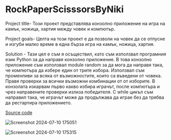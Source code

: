 # RockPaperScisssorsByNiki
 Project title- Този проект представлява конзолно приложение на игра на камък, ножица, хартия между човек и компютър.
 
 Project goals- Целта на този проект е да позволи на човек да се отпусне и изгуби малко време в една бърза игра на камък, ножица, хартия.
 
 Solution - Тази цел е съм я осъществил, като съм използвал програмния език Python за да направя конзолно приложение.
В това конзолно приложение съм използвал module random за да мога да направя така, че компютъра да избере един от трите избора.
Използвал съм променливи за всяка от възможностите, които са въведени от човека. Правя проверки за всички възможни комбинации от 
от изборите. В конзолата изкарвам първо какво избира играчът, после компютъра и чрез направените проверки излиза победителя. С while 
цикъл съм направил така, че играчът може да продължава да играе без да трябва да рестартира приложението. 

[Source code](rpsgame.py)

![Screenshot 2024-07-10 175051](https://github.com/El-N1ki/RockPaperScisssorsByNiki/assets/175223851/30bcee47-217e-4223-8cfa-095e8043f29a)






![Screenshot 2024-07-10 175315](https://github.com/El-N1ki/RockPaperScisssorsByNiki/assets/175223851/6ad328e3-5de5-460e-bca4-7adddc6cc3dd)



